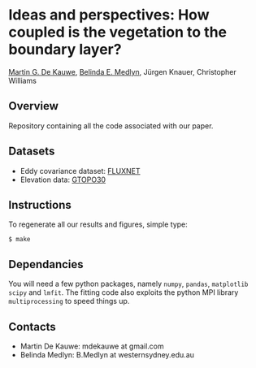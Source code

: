 # Ideas and perspectives: How coupled is the vegetation to the boundary layer?

[Martin G. De Kauwe](https://mdekauwe.github.io/),
[Belinda E. Medlyn](https://bmedlyn.wordpress.com/),
Jürgen Knauer,
Christopher Williams


## Overview

Repository containing all the code associated with our paper.

## Datasets

* Eddy covariance dataset: [FLUXNET](http://www.fluxdata.org/DataInfo/default.aspx)
* Elevation data: [GTOPO30](http://www.geonames.org/export/ws-overview.html)

## Instructions

To regenerate all our results and figures, simple type:

```
$ make
```

## Dependancies

You will need a few python packages, namely `numpy`, `pandas`, `matplotlib` `scipy` and `lmfit`. The fitting code also exploits the python MPI library `multiprocessing` to speed things up.

## Contacts

- Martin De Kauwe: mdekauwe at gmail.com
- Belinda Medlyn: B.Medlyn at westernsydney.edu.au
